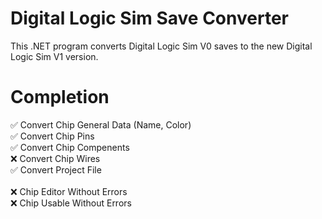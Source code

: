 # Digital Logic Sim Save Converter

This .NET program converts Digital Logic Sim V0 saves to the new Digital Logic Sim V1 version. 

# Completion

✅ Convert Chip General Data (Name, Color) <br>
✅ Convert Chip Pins <br>
✅ Convert Chip Compenents <br>
❌ Convert Chip Wires <br>
✅ Convert Project File <br>
<br>
❌ Chip Editor Without Errors <br>
❌ Chip Usable Without Errors <br>

